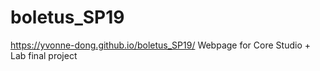 # boletus_SP19
https://yvonne-dong.github.io/boletus_SP19/
Webpage for Core Studio + Lab final project
